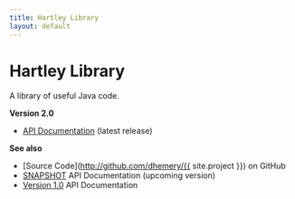 ```yaml
---
title: Hartley Library
layout: default
---
```

Hartley Library
========= 

A library of useful Java code.

**Version 2.0**

- [API Documentation](api/2.0) (latest release)

**See also**
- [Source Code](http://github.com/dhemery/{{ site.project }}) on GitHub
- [SNAPSHOT](api/SNAPSHOT) API Documentation (upcoming version)
- [Version 1.0](api/1.0) API Documentation

